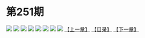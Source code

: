 # 第251期
![](https://mao.mhtupian.com/uploads/img/7563/250495/manhua_12_20160805_2016080514070224526.jpg)
![](https://mao.mhtupian.com/uploads/img/7563/250495/manhua_12_20160805_2016080514070895907.jpg)
![](https://mao.mhtupian.com/uploads/img/7563/250495/manhua_12_20160805_2016080514071577049.jpg)
![](https://mao.mhtupian.com/uploads/img/7563/250495/manhua_12_20160805_2016080514072133444.jpg)
![](https://mao.mhtupian.com/uploads/img/7563/250495/manhua_12_20160805_2016080514072946271.jpg)
![](https://mao.mhtupian.com/uploads/img/7563/250495/manhua_12_20160805_2016080514073535254.jpg)
![](https://mao.mhtupian.com/uploads/img/7563/250495/manhua_12_20160805_2016080514074243664.jpg)
![](https://mao.mhtupian.com/uploads/img/7563/250495/manhua_12_20160805_2016080514075185130.jpg)
[【上一章】](./31.md)
[【目录】](./README.md)
[【下一章】](./33.md)
